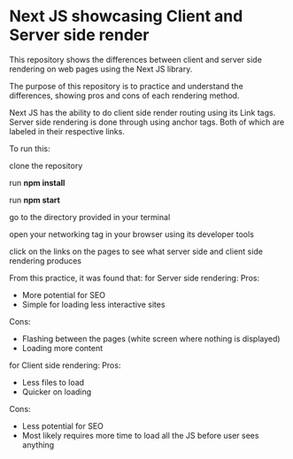 <h1>Next JS showcasing Client and Server side render</h1>

This repository shows the differences between client and server side rendering on web pages using the Next JS library.

The purpose of this repository is to practice and understand the differences, showing pros and cons of each rendering method.

Next JS has the ability to do client side render routing using its Link tags. Server side rendering is done through using anchor tags.
Both of which are labeled in their respective links.

To run this:

clone the repository

run <strong>npm install</strong>

run <strong>npm start</strong>

go to the directory provided in your terminal

open your networking tag in your browser using its developer tools

click on the links on the pages to see what server side and client side rendering produces

From this practice, it was found that:
for Server side rendering:
Pros:
- More potential for SEO
- Simple for loading less interactive sites

Cons:
- Flashing between the pages (white screen where nothing is displayed)
- Loading more content

for Client side rendering:
Pros:
- Less files to load
- Quicker on loading

Cons:
- Less potential for SEO
- Most likely requires more time to load all the JS before user sees anything
